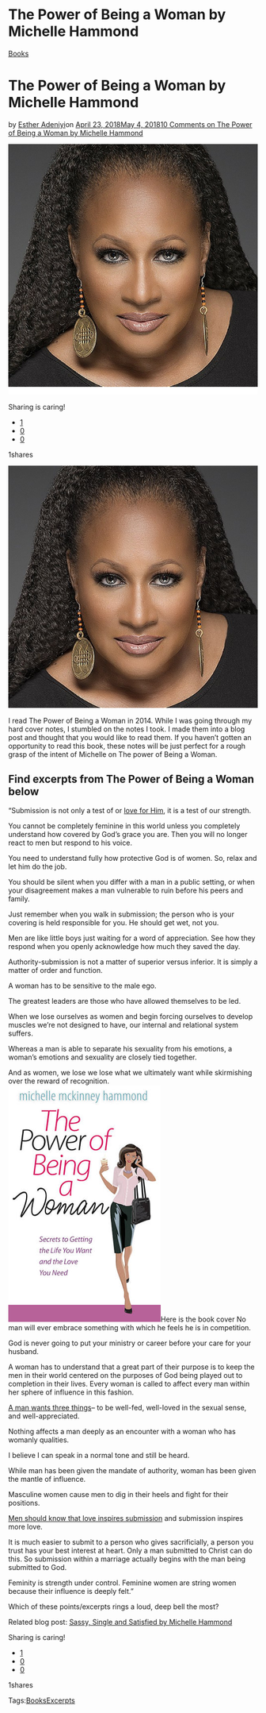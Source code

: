 # The Power of Being a Woman by Michelle Hammond

[Books](https://estheradeniyi.com/category/books/)
# The Power of Being a Woman by Michelle Hammond

by [Esther Adeniyi](https://estheradeniyi.com/author/esther-adeniyi/)on [April 23, 2018May 4, 2018](https://estheradeniyi.com/the-power-of-being-woman-by-michelle/)[10 Comments on The Power of Being a Woman by Michelle Hammond](https://estheradeniyi.com/the-power-of-being-woman-by-michelle/#comments)

![](images/Michelle-Hammond-edited-1.png)

Sharing is caring!

- [1](https://www.facebook.com/sharer/sharer.php?u=https%3A%2F%2Festheradeniyi.com%2Fthe-power-of-being-woman-by-michelle%2F&amp;t=The%20Power%20of%20Being%20a%20Woman%20by%20Michelle%20Hammond)
- [0](https://twitter.com/intent/tweet?text=The%20Power%20of%20Being%20a%20Woman%20by%20Michelle%20Hammond&amp;url=https%3A%2F%2Festheradeniyi.com%2Fthe-power-of-being-woman-by-michelle%2F)
- [0](#)

1shares

[![Michelle Hammond, the power of being a woman](images/MichelleHammond.jpg)](images/MichelleHammond.jpg)

I read The Power of Being a Woman in 2014. While I was going through my hard cover notes, I stumbled on the notes I took. I made them into a blog post and thought that you would like to read them. If you haven&#x2019;t gotten an opportunity to read this book, these notes will be just perfect for a rough grasp of the intent of Michelle on The power of Being a Woman.

## Find excerpts from The Power of Being a Woman below

&#x201C;Submission is not only a test of or [love for Him](https://www.estheradeniyi.com/I-love-you-messages-for-him), it is a test of our strength.

You cannot be completely feminine in this world unless you completely understand how covered by God&#x2019;s grace you are. Then you will no longer react to men but respond to his voice.

You need to understand fully how protective God is of women. So, relax and let him do the job.

You should be silent when you differ with a man in a public setting, or when your disagreement makes a man vulnerable to ruin before his peers and family.

Just remember when you walk in submission; the person who is your covering is held responsible for you. He should get wet, not you.

Men are like little boys just waiting for a word of appreciation. See how they respond when you openly acknowledge how much they saved the day.

Authority-submission is not a matter of superior versus inferior. It is simply a matter of order and function.

A woman has to be sensitive to the male ego.

The greatest leaders are those who have allowed themselves to be led.

When we lose ourselves as women and begin forcing ourselves to develop muscles we&#x2019;re not designed to have, our internal and relational system suffers.

Whereas a man is able to separate his sexuality from his emotions, a woman&#x2019;s emotions and sexuality are closely tied together.

And as women, we lose we lose what we ultimately want while skirmishing over the reward of recognition.
[![The power of being a woman](images/Thepowerofbeingawoman.jpeg)](images/Thepowerofbeingawoman.jpeg)Here is the book cover
No man will ever embrace something with which he feels he is in competition.

God is never going to put your ministry or career before your care for your husband.

A woman has to understand that a great part of their purpose is to keep the men in their world centered on the purposes of God being played out to completion in their lives. Every woman is called to affect every man within her sphere of influence in this fashion.

[A man wants three things](https://www.estheradeniyi.com/3-things-you-should-never-say-to-your)&#x2013; to be well-fed, well-loved in the sexual sense, and well-appreciated.

Nothing affects a man deeply as an encounter with a woman who has womanly qualities.

I believe I can speak in a normal tone and still be heard.

While man has been given the mandate of authority, woman has been given the mantle of influence.

Masculine women cause men to dig in their heels and fight for their positions.

[Men should know that love inspires submission](https://www.estheradeniyi.com/what-every-woman-wants-her-man-to-know) and submission inspires more love.

It is much easier to submit to a person who gives sacrificially, a person you trust has your best interest at heart. Only a man submitted to Christ can do this. So submission within a marriage actually begins with the man being submitted to God.

Feminity is strength under control. Feminine women are string women because their influence is deeply felt.&#x201D;

Which of these points/excerpts rings a loud, deep bell the most?

Related blog post: [Sassy, Single and Satisfied by Michelle Hammond](https://www.estheradeniyi.com/sassy-single-and-satisfied)

Sharing is caring!

- [1](https://www.facebook.com/sharer/sharer.php?u=https%3A%2F%2Festheradeniyi.com%2Fthe-power-of-being-woman-by-michelle%2F&amp;t=The%20Power%20of%20Being%20a%20Woman%20by%20Michelle%20Hammond)
- [0](https://twitter.com/intent/tweet?text=The%20Power%20of%20Being%20a%20Woman%20by%20Michelle%20Hammond&amp;url=https%3A%2F%2Festheradeniyi.com%2Fthe-power-of-being-woman-by-michelle%2F)
- [0](#)

1shares

Tags:[Books](https://estheradeniyi.com/tag/books/)[Excerpts](https://estheradeniyi.com/tag/excerpts/)